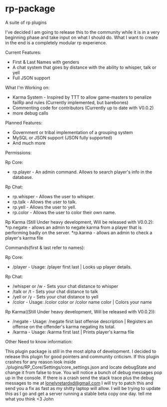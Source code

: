 # rp-package
A suite of rp plugins

I've decided I am going to release this to the community while it is in a very beginning phase and take input on 
what I should do. What I want to create in the end is a completely modular rp experience.

Current Features:
  * First & Last Names with genders
  * A chat system that goes by distance with the ability to whisper, talk or yell
  * Full JSON support

What I'm Working on:
  * Karma System - Inspired by TTT to allow game-masters to penalize failRp and rules (Currently implemented, but barebones)
  * Commenting code for contributors (Currently up to date with V0.0.2)
  * more debug calls

Planned Features:
  * Government or tribal implementation of a grouping system
  * MySQL or JSON support (JSON fully supported)
  * And much more

Permissions:

Rp Core:
  * rp.player - An admin command. Allows to search player's info in the database.

Rp Chat:
  * rp.whisper - Allows the user to whisper.
  * rp.talk - Allows the user to talk.
  * rp.yell - Allows the user to yell.
  * rp.color - Allows the user to color their own name.

Rp Karma (Still Under heavy development, Will be released with V0.0.2):
  *rp.negate - allows an admin to negate karma from a player that is performing badly on the server.
  *rp.karma - allows an admin to check a player's karma file

Commands(first & last refer to names):

Rp Core:
  * /player - Usage: /player first last | Looks up player details.

Rp Chat:
  * /whisper or /w - Sets your chat distance to whisper
  * /talk or /t - Sets your chat distance to talk
  * /yell or /y - Sets your chat distance to yell
  * /color - Usage: /color color or /color name color | Colors your name

Rp Karma((Still Under heavy development, Will be released with V0.0.2)):
  * /negate - Usage: /negate first last offense description | Registers an offense on the offender's karma negating its total.
  * /karma - Usage: /karma first last | Prints player's karma file


Other Need to know information:
  
  This plugin package is still in the most alpha of development. I decided to release this plugin for good pointers and 
  community criticism. If this plugin crashes for any reason look inside ./plugins/RP_Core/Settings/core_settings.json and 
  locate debugState and change it from false to true. You will notice a bunch of debug messages pop up in the console. If 
  there is a crash send the stack trace plus the debug messages to me at lonelyretardxd@gmail.com I will try to patch this 
  and send you a fix as fast as my shitty laptop will allow. I will be trying to update this as I go and get a server running a stable beta copy one day. tell me what you think <3 John
